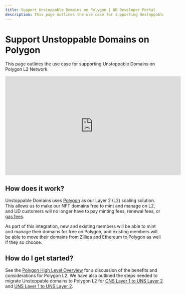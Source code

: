 ```yaml
---
title: Support Unstoppable Domains on Polygon | UD Developer Portal
description: This page outlines the use case for supporting Unstoppable Domains on Polygon L2 Network.
---
```


# Support Unstoppable Domains on Polygon

This page outlines the use case for supporting Unstoppable Domains on Polygon L2 Network.

<div class="video-container">
<iframe width="560" height="315" src="https://www.youtube.com/embed/5IVXzy2VBeY" title="YouTube video player" frameborder="0" allow="accelerometer; autoplay; clipboard-write; encrypted-media; gyroscope; picture-in-picture" allowfullscreen></iframe>
</div>

## How does it work?

Unstoppable Domains uses [Polygon](https://polygon.technology/) as our Layer 2 (L2) scaling solution. This allows us to make our NFT domains free to mint and manage on L2, and UD customers will no longer have to pay minting fees, renewal fees, or [gas fees](https://youtu.be/h3rP3Ptvka4).

As part of this integration, new and existing members will be able to mint and manage their domains for free on Polygon, and existing members will be able to move their domains from Zilliqa and Ethereum to Polygon as well if they so choose.

## How do I get started?

See the [Polygon High Level Overview](../polygon/index.md) for a discussion of the benefits and considerations for Polygon L2. We have also outlined the steps needed to migrate Unstoppable domains to Polygon L2 for [CNS Layer 1 to UNS Layer 2](../polygon/cns1-to-uns2.md) and [UNS Layer 1 to UNS Layer 2](../polygon/uns1-to-uns2.md).
